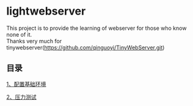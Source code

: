 # lightwebserver

This project is  to provide the  learning of webserver for those who know none of it.  
Thanks very much for tinywebserver(https://github.com/qinguoyi/TinyWebServer.git)

## 目录 

[1、配置基础环境](./doc/1.配置基础环境.md)  

[2、压力测试](./doc/2.测试结果.md)
